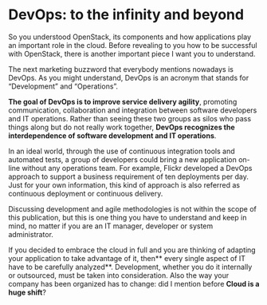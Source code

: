 # DevOps: to the infinity and beyond

So you understood OpenStack, its components and how applications play an important role in the cloud. Before revealing to you how to be successful with OpenStack, there is another important piece I want you to understand.

The next marketing buzzword that everybody mentions nowadays is DevOps. As you might understand, DevOps is an acronym that stands for “Development” and “Operations”.

**The goal of DevOps is to improve service delivery agility**, promoting communication, collaboration and integration between software developers and IT operations. Rather than seeing these two groups as silos who pass things along but do not really work together, **DevOps recognizes the interdependence of software development and IT operations**.

In an ideal world, through the use of continuous integration tools and automated tests, a group of developers could bring a new application on-line without any operations team. For example, Flickr developed a DevOps approach to support a business requirement of ten deployments per day. Just for your own information, this kind of approach is also referred as continuous deployment or continuous delivery.

Discussing development and agile methodologies is not within the scope of this publication, but this is one thing you have to understand and keep in mind, no matter if you are an IT manager, developer or system administrator.

If you decided to embrace the cloud in full and you are thinking of adapting your application to take advantage of it, then** every single aspect of IT have to be carefully analyzed**. Development, whether you do it internally or outsourced, must be taken into consideration. Also the way your company has been organized has to change: did I mention before **Cloud is a huge shift**?
